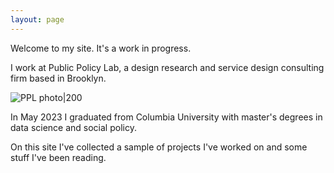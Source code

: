 ```yaml
---
layout: page
---
```


Welcome to my site. It's a work in progress. 

I work at Public Policy Lab, a design research and service design consulting firm based in Brooklyn. 

![PPL photo|200](https://image.png)

In May 2023 I graduated from Columbia University with master's degrees in data science and social policy. 

On this site I've collected a sample of projects I've worked on and some stuff I've been reading. 

